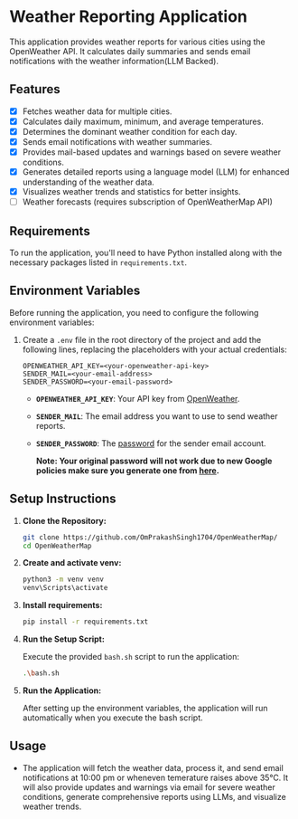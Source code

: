# Weather Reporting Application

This application provides weather reports for various cities using the OpenWeather API. It calculates daily summaries and sends email notifications with the weather information(LLM Backed).

## Features

- [x] Fetches weather data for multiple cities.
- [x] Calculates daily maximum, minimum, and average temperatures.
- [x] Determines the dominant weather condition for each day.
- [x] Sends email notifications with weather summaries.
- [x] Provides mail-based updates and warnings based on severe weather conditions.
- [x] Generates detailed reports using a language model (LLM) for enhanced understanding of the weather data.
- [x] Visualizes weather trends and statistics for better insights.
- [ ] Weather forecasts (requires subscription of OpenWeatherMap API)

## Requirements

To run the application, you'll need to have Python installed along with the necessary packages listed in `requirements.txt`.

## Environment Variables

Before running the application, you need to configure the following environment variables:

1. Create a `.env` file in the root directory of the project and add the following lines, replacing the placeholders with your actual credentials:

   ```plaintext
   OPENWEATHER_API_KEY=<your-openweather-api-key>
   SENDER_MAIL=<your-email-address>
   SENDER_PASSWORD=<your-email-password>
   ```

   - **`OPENWEATHER_API_KEY`**: Your API key from [OpenWeather](https://home.openweathermap.org/api_keys).
   - **`SENDER_MAIL`**: The email address you want to use to send weather reports.
   - **`SENDER_PASSWORD`**: The [password](https://myaccount.google.com/apppasswords) for the sender email account.

     **Note: Your original password will not work due to new Google policies make sure you generate one from [here](https://myaccount.google.com/apppasswords).**

## Setup Instructions

1. **Clone the Repository:**

   ```bash
   git clone https://github.com/OmPrakashSingh1704/OpenWeatherMap/
   cd OpenWeatherMap
   ```

2. **Create and activate venv:**
   ```bash
   python3 -m venv venv
   venv\Scripts\activate
   ```
3. **Install requirements:**
   ```bash
   pip install -r requirements.txt
   ```

4. **Run the Setup Script:**

   Execute the provided `bash.sh` script to run the application:

   ```bash
   .\bash.sh
   ```

3. **Run the Application:**

   After setting up the environment variables, the application will run automatically when you execute the bash script.

## Usage

- The application will fetch the weather data, process it, and send email notifications at 10:00 pm or wheneven temerature raises above 35°C. It will also provide updates and warnings via email for severe weather conditions, generate comprehensive reports using LLMs, and visualize weather trends.
